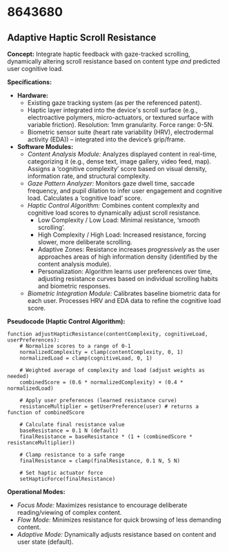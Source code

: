 # 8643680

## Adaptive Haptic Scroll Resistance

**Concept:** Integrate haptic feedback with gaze-tracked scrolling, dynamically altering scroll resistance based on content type *and* predicted user cognitive load.

**Specifications:**

*   **Hardware:**
    *   Existing gaze tracking system (as per the referenced patent).
    *   Haptic layer integrated into the device's scroll surface (e.g., electroactive polymers, micro-actuators, or textured surface with variable friction). Resolution: 1mm granularity. Force range: 0-5N.
    *   Biometric sensor suite (heart rate variability (HRV), electrodermal activity (EDA)) – integrated into the device’s grip/frame.
*   **Software Modules:**
    *   *Content Analysis Module:*  Analyzes displayed content in real-time, categorizing it (e.g., dense text, image gallery, video feed, map).  Assigns a ‘cognitive complexity’ score based on visual density, information rate, and structural complexity.
    *   *Gaze Pattern Analyzer:* Monitors gaze dwell time, saccade frequency, and pupil dilation to infer user engagement and cognitive load.  Calculates a ‘cognitive load’ score.
    *   *Haptic Control Algorithm:*  Combines content complexity and cognitive load scores to dynamically adjust scroll resistance.  
        *   Low Complexity / Low Load: Minimal resistance, ‘smooth scrolling’.
        *   High Complexity / High Load: Increased resistance, forcing slower, more deliberate scrolling.
        *   Adaptive Zones:  Resistance increases *progressively* as the user approaches areas of high information density (identified by the content analysis module).
        *   Personalization: Algorithm learns user preferences over time, adjusting resistance curves based on individual scrolling habits and biometric responses.
    *   *Biometric Integration Module:* Calibrates baseline biometric data for each user. Processes HRV and EDA data to refine the cognitive load score.

**Pseudocode (Haptic Control Algorithm):**

```
function adjustHapticResistance(contentComplexity, cognitiveLoad, userPreferences):
    # Normalize scores to a range of 0-1
    normalizedComplexity = clamp(contentComplexity, 0, 1)
    normalizedLoad = clamp(cognitiveLoad, 0, 1)
    
    # Weighted average of complexity and load (adjust weights as needed)
    combinedScore = (0.6 * normalizedComplexity) + (0.4 * normalizedLoad)

    # Apply user preferences (learned resistance curve)
    resistanceMultiplier = getUserPreference(user) # returns a function of combinedScore

    # Calculate final resistance value
    baseResistance = 0.1 N (default)
    finalResistance = baseResistance * (1 + (combinedScore * resistanceMultiplier))

    # Clamp resistance to a safe range
    finalResistance = clamp(finalResistance, 0.1 N, 5 N)

    # Set haptic actuator force
    setHapticForce(finalResistance)
```

**Operational Modes:**

*   *Focus Mode:* Maximizes resistance to encourage deliberate reading/viewing of complex content.
*   *Flow Mode:* Minimizes resistance for quick browsing of less demanding content.
*   *Adaptive Mode:* Dynamically adjusts resistance based on content and user state (default).